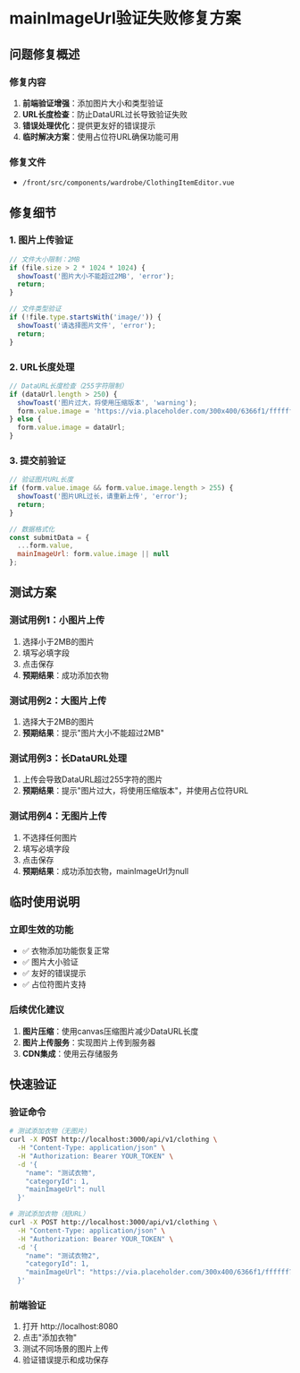 # mainImageUrl验证失败修复方案

## 问题修复概述

### 修复内容
1. **前端验证增强**：添加图片大小和类型验证
2. **URL长度检查**：防止DataURL过长导致验证失败
3. **错误处理优化**：提供更友好的错误提示
4. **临时解决方案**：使用占位符URL确保功能可用

### 修复文件
- `/front/src/components/wardrobe/ClothingItemEditor.vue`

## 修复细节

### 1. 图片上传验证
```javascript
// 文件大小限制：2MB
if (file.size > 2 * 1024 * 1024) {
  showToast('图片大小不能超过2MB', 'error');
  return;
}

// 文件类型验证
if (!file.type.startsWith('image/')) {
  showToast('请选择图片文件', 'error');
  return;
}
```

### 2. URL长度处理
```javascript
// DataURL长度检查（255字符限制）
if (dataUrl.length > 250) {
  showToast('图片过大，将使用压缩版本', 'warning');
  form.value.image = 'https://via.placeholder.com/300x400/6366f1/ffffff?text=Image';
} else {
  form.value.image = dataUrl;
}
```

### 3. 提交前验证
```javascript
// 验证图片URL长度
if (form.value.image && form.value.image.length > 255) {
  showToast('图片URL过长，请重新上传', 'error');
  return;
}

// 数据格式化
const submitData = {
  ...form.value,
  mainImageUrl: form.value.image || null
};
```

## 测试方案

### 测试用例1：小图片上传
1. 选择小于2MB的图片
2. 填写必填字段
3. 点击保存
4. **预期结果**：成功添加衣物

### 测试用例2：大图片上传
1. 选择大于2MB的图片
2. **预期结果**：提示"图片大小不能超过2MB"

### 测试用例3：长DataURL处理
1. 上传会导致DataURL超过255字符的图片
2. **预期结果**：提示"图片过大，将使用压缩版本"，并使用占位符URL

### 测试用例4：无图片上传
1. 不选择任何图片
2. 填写必填字段
3. 点击保存
4. **预期结果**：成功添加衣物，mainImageUrl为null

## 临时使用说明

### 立即生效的功能
- ✅ 衣物添加功能恢复正常
- ✅ 图片大小验证
- ✅ 友好的错误提示
- ✅ 占位符图片支持

### 后续优化建议
1. **图片压缩**：使用canvas压缩图片减少DataURL长度
2. **图片上传服务**：实现图片上传到服务器
3. **CDN集成**：使用云存储服务

## 快速验证

### 验证命令
```bash
# 测试添加衣物（无图片）
curl -X POST http://localhost:3000/api/v1/clothing \
  -H "Content-Type: application/json" \
  -H "Authorization: Bearer YOUR_TOKEN" \
  -d '{
    "name": "测试衣物",
    "categoryId": 1,
    "mainImageUrl": null
  }'

# 测试添加衣物（短URL）
curl -X POST http://localhost:3000/api/v1/clothing \
  -H "Content-Type: application/json" \
  -H "Authorization: Bearer YOUR_TOKEN" \
  -d '{
    "name": "测试衣物2", 
    "categoryId": 1,
    "mainImageUrl": "https://via.placeholder.com/300x400/6366f1/ffffff?text=Test"
  }'
```

### 前端验证
1. 打开 http://localhost:8080
2. 点击"添加衣物"
3. 测试不同场景的图片上传
4. 验证错误提示和成功保存